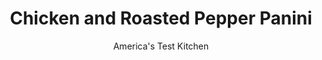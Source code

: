 ---
layout: ../../layouts/MarkdownPostLayout.astro
title: Chicken and Roasted Pepper Panini
author: America's Test Kitchen
pubDate: 2023-03-15
description: "These hot, toasty, melty deli sandwiches are a delicious, easy option for a weeknight meal."
image_url: https://res.cloudinary.com/hksqkdlah/image/upload/ar_1:1,c_fill,dpr_2.0,f_auto,fl_lossy.progressive.strip_profile,g_faces:auto,q_auto:low,w_344/6130_sfs-as07-rpc-4c-chix-panini-a-007
tags: ["Main Courses","Chicken","Vegetables","Weeknight","Sandwiches","30-Minute Suppers"]
calories: 3115
protein: 48
carbohydrates: 33
fats: 
fiber: 2
ingredients: ["8 , thin-cut, boneless, skinless chicken cutlets (about 1 1/2 pounds)",", Salt and pepper","4 tablespoons, extra-virgin olive oil","1/2 cup, drained jarred roasted red peppers, chopped","1/2 cup, pitted kalamata olives","1/2 cup, chopped fresh basil","1 clove, garlic, minced","4 , (6-inch) sub rolls, halved lengthwise","8 ounces, thinly sliced Provolone deli cheese"]
serves: 4
time: "30 minutes"
instructions: ["Pat chicken dry with paper towels and season with salt and pepper. Heat 1 tablespoon oil in large nonstick skillet over medium-high heat until just smoking. Cook half of cutlets until lightly browned and cooked through, 1 to 2 minutes per side. Transfer to plate and repeat with additional 1 tablespoon oil and remaining cutlets.","Pulse red peppers, olives, basil, garlic, and 1 tablespoon oil in food processor until coarsely chopped. Spread pepper mixture evenly over both sides of rolls. Layer half of cheese and 2 chicken cutlets over each roll bottom. Top with remaining cheese and roll tops.","Wipe out skillet. Heat remaining oil over medium-low heat until just shimmering. Arrange panini in skillet and top with large Dutch oven. Cook until bottoms of sandwiches are crisp and cheese is beginning to melt, about 2 minutes. Remove Dutch oven, flip sandwiches, replace Dutch oven, and continue to cook until crisp on second side and heated through, about 2 minutes. Serve."]
nutrition: ["458 mg Potassium","569 mg Phosphorus","479 mg Calcium","3 mg Iron","70 mg Magnesium","885 mg Sodium","3 mg Zinc","49 g Fat","16 mg Niacin (B3)","21 g Monounsaturated","6 g Polyunsaturated","29 mg Vitamin C","144 mg Cholesterol","17 g Saturated","2 g Fiber","45 µg Folic acid","33 µg Folate (food)","1 g Sugars","25 µg Vitamin K","165 g Water","33 g Carbs","111 µg Folate equivalent (total)","48 g Protein","3 mg Vitamin E","218 µg Vitamin A","778 kcal Energy","3115 calories"]
notes: "If your sub rolls are longer than 6 inches, cook the panini in 2 batches."
---